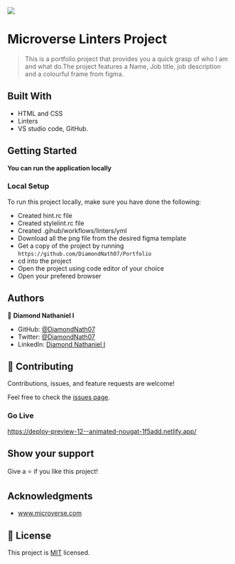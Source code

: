 ![](https://img.shields.io/badge/Microverse-blueviolet)

# Microverse Linters Project

> This is a portfolio project that provides you a quick grasp of who I am and what do.The project features a Name, Job title, job description and a colourful frame from figma.

## Built With

- HTML and CSS
- Linters
- VS studio code, GitHub.

## Getting Started

**You can run the application locally**

### Local Setup

To run this project locally, make sure you have done the following:

- Created hint.rc file
- Created stylelint.rc file
- Created .gihub/workflows/linters/yml
- Download all the png file from the desired figma template
- Get a copy of the project by running `https://github.com/DiamondNath07/Portfolio`
- cd into the project
- Open the project using code editor of your choice
- Open your prefered browser

## Authors

👤 **Diamond Nathaniel I**


- GitHub: [@DiamondNath07](https://github.com/DiamondNath07)
- Twitter: [@DiamondNath07](https://twitter.com/@diamondNath07)
- LinkedIn: [Diamond Nathaniel I](https://linkedin.com/in/diamond-nathaniel-6b664b245)

## 🤝 Contributing

Contributions, issues, and feature requests are welcome!

Feel free to check the [issues page](https://github.com/DiamondNath07/Portfolio/issues).

### Go Live
https://deploy-preview-12--animated-nougat-1f5add.netlify.app/

## Show your support

Give a ⭐️ if you like this project!

## Acknowledgments

- www.microverse.com

## 📝 License

This project is [MIT](./LICENSE) licensed.
